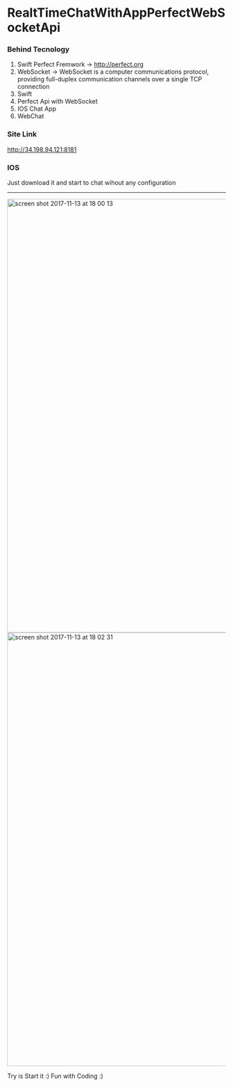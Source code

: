 # RealtTimeChatWithAppPerfectWebSocketApi
### Behind Tecnology
  1. Swift Perfect Fremwork -> http://perfect.org
  2. WebSocket -> WebSocket is a computer communications protocol, providing full-duplex communication channels over a single TCP connection
  3. Swift
  4. Perfect Api with WebSocket
  5. IOS Chat App
  6. WebChat
  
### Site Link
  http://34.198.94.121:8181
  
### IOS 
  Just download it and start to chat wihout any configuration
  
_____________________________________________________________________________________________________________________________________



<img width="997" alt="screen shot 2017-11-13 at 18 00 13" src="https://user-images.githubusercontent.com/8770772/32732080-937ce516-c89c-11e7-82b3-369d007a4d39.png">


<img width="997" alt="screen shot 2017-11-13 at 18 02 31" src="https://user-images.githubusercontent.com/8770772/32732186-e10b8d82-c89c-11e7-8f1b-a495e3feff63.png">


Try is Start it :)
Fun with Coding :)
